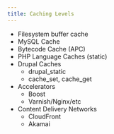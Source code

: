 ```yaml
---
title: Caching Levels
---
```


* Filesystem buffer cache
* MySQL Cache
* Bytecode Cache (APC)
* PHP Language Caches (static)
* Drupal Caches
  * drupal_static
  * cache_set, cache_get
* Accelerators
  * Boost
  * Varnish/Nginx/etc
* Content Delivery Networks
  * CloudFront
  * Akamai

<!--
Caching is pervasive in computing even when you aren't the one that's doing it.
Many operating systems will use spare ram to cache files off of disk.
MySQL will cache the results of queries, data read out of tables (need to get the config item that controls this)
Since PHP is an interpreted language (and reads a lot of files off the filesystem), we often use bytecode caches like APC to prevent the need for the interpreter to recompile scripts
The languages we use often offer some facility for caching data themselves within a processing cycle (static function variables in PHP for example)
Our framework expands on these to provide a different level of access with drupal_static and also allows for more persistent caching via cache_set and cache_get
We use accelerators (or reverse proxy servers) to cache the results of requests so that we do not have to ask Drupal about them again (and boost is kind of forced into this list, it sits somewhere between a contributed drupal cache and an accelerator)
We use content delivery networks to not only perform the same function as accelerators but to also reduce the physical distance between end users and the machines returning them content.

So you can see, caching is pervasive, but we are going to focus on a few items from the above list today
-->